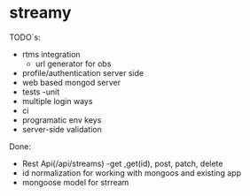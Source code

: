 # streamy


TODO´s:
  - rtms integration
    - url generator for obs
  - profile/authentication server side
  - web based mongod server
  - tests
    -unit
  - multiple login ways
  - ci
  - programatic env keys
  - server-side validation
 
 
Done:
  - Rest Api(/api/streams)
    -get ,get(id), post, patch, delete
  - id normalization for working with mongoos and existing app
  - mongoose model for strream
  
    
